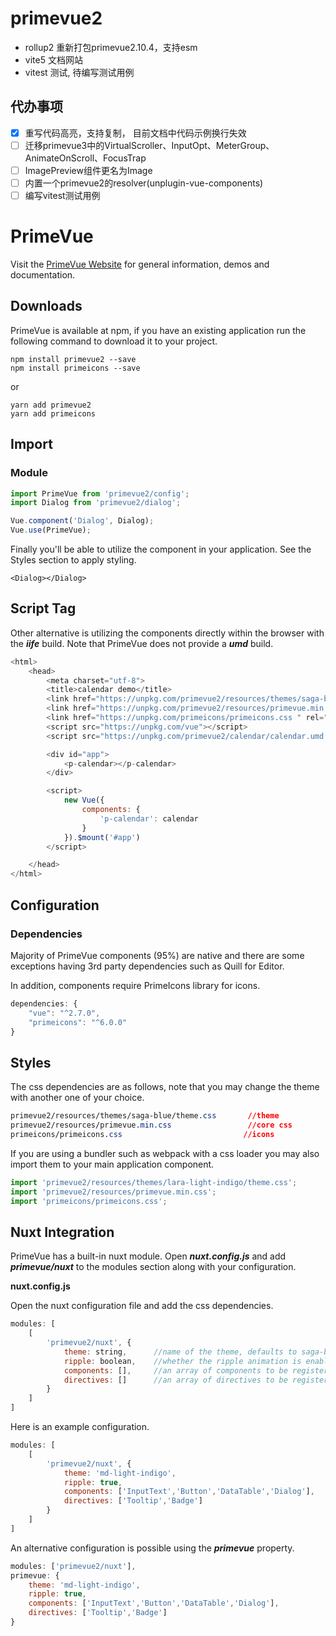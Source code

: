 # primevue2
  - rollup2 重新打包primevue2.10.4，支持esm
  - vite5 文档网站
  - vitest 测试, 待编写测试用例

## 代办事项
  - [x] 重写代码高亮，支持复制， 目前文档中代码示例换行失效
  - [ ] 迁移primevue3中的VirtualScroller、InputOpt、MeterGroup、AnimateOnScroll、FocusTrap
  - [ ] ImagePreview组件更名为Image
  - [ ] 内置一个primevue2的resolver(unplugin-vue-components)
  - [ ] 编写vitest测试用例

# PrimeVue

Visit the [PrimeVue Website](https://www.primefaces.org/primevue-v2/#/) for general information, demos and documentation.

## Downloads

PrimeVue is available at npm, if you have an existing application run the following command to download it to your project.

````
npm install primevue2 --save
npm install primeicons --save
````

or

```
yarn add primevue2
yarn add primeicons
```

## Import

### Module

```javascript
import PrimeVue from 'primevue2/config';
import Dialog from 'primevue2/dialog';

Vue.component('Dialog', Dialog);
Vue.use(PrimeVue);
```

Finally you'll be able to utilize the component in your application. See the Styles section to apply styling.

```vue
<Dialog></Dialog>
```

## Script Tag

Other alternative is utilizing the components directly within the browser with the ***iife*** build. Note that PrimeVue does not provide a ***umd*** build.

```javascript
<html>
    <head>
        <meta charset="utf-8">
        <title>calendar demo</title>
        <link href="https://unpkg.com/primevue2/resources/themes/saga-blue/theme.css " rel="stylesheet">
        <link href="https://unpkg.com/primevue2/resources/primevue.min.css " rel="stylesheet">
        <link href="https://unpkg.com/primeicons/primeicons.css " rel="stylesheet">
        <script src="https://unpkg.com/vue"></script>
        <script src="https://unpkg.com/primevue2/calendar/calendar.umd.min.js"></script>

        <div id="app">
            <p-calendar></p-calendar>
        </div>

        <script>
            new Vue({
                components: {
                    'p-calendar': calendar
                }
            }).$mount('#app')
        </script>

    </head>
</html>
```

## Configuration

### Dependencies

Majority of PrimeVue components (95%) are native and there are some exceptions having 3rd party dependencies such as Quill for Editor.

In addition, components require PrimeIcons library for icons.

```javascript
dependencies: {
    "vue": "^2.7.0",
    "primeicons": "^6.0.0"
}
```

## Styles

The css dependencies are as follows, note that you may change the theme with another one of your choice.

```css
primevue2/resources/themes/saga-blue/theme.css       //theme
primevue2/resources/primevue.min.css                 //core css
primeicons/primeicons.css                           //icons
```

If you are using a bundler such as webpack with a css loader you may also import them to your main application component.

```javascript
import 'primevue2/resources/themes/lara-light-indigo/theme.css';
import 'primevue2/resources/primevue.min.css';
import 'primeicons/primeicons.css';
```

## Nuxt Integration

PrimeVue has a built-in nuxt module. Open ***nuxt.config.js*** and add ***primevue/nuxt*** to the modules section along with your configuration.

**nuxt.config.js**

Open the nuxt configuration file and add the css dependencies.

```javascript
modules: [
    [
        'primevue2/nuxt', {
            theme: string,      //name of the theme, defaults to saga-blue
            ripple: boolean,    //whether the ripple animation is enabled, defaults to false
            components: [],     //an array of components to be registered
            directives: []      //an array of directives to be registered
        }
    ]
]
```

Here is an example configuration.

```javascript
modules: [
    [
        'primevue2/nuxt', {
            theme: 'md-light-indigo',
            ripple: true,
            components: ['InputText','Button','DataTable','Dialog'],
            directives: ['Tooltip','Badge']
        }
    ]
]
```

An alternative configuration is possible using the ***primevue*** property.

```javascript
modules: ['primevue2/nuxt'],
primevue: {
    theme: 'md-light-indigo',
    ripple: true,
    components: ['InputText','Button','DataTable','Dialog'],
    directives: ['Tooltip','Badge']
}
```
